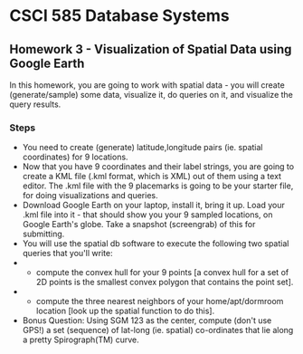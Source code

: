 # CSCI 585 Database Systems

## Homework 3 - Visualization of Spatial Data using Google Earth

In this homework, you are going to work with spatial data - you will create (generate/sample) some data, visualize it, do queries on it, and visualize the query results.
### Steps
- You need to create (generate) latitude,longitude pairs (ie. spatial coordinates) for 9 locations.
- Now that you have 9 coordinates and their label strings, you are going to create a KML file (.kml format, which is XML) out of them using a text editor. The .kml file with the 9 placemarks is going to be your starter file, for doing visualizations and queries.
- Download Google Earth on your laptop, install it, bring it up. Load your .kml file into it - that should show you your 9 sampled locations, on Google Earth's globe. Take a snapshot (screengrab) of this for submitting.
- You will use the spatial db software to execute the following two spatial queries that you'll write:
- - compute the convex hull for your 9 points [a convex hull for a set of 2D points is the smallest convex polygon that contains the point set].
- - compute the three nearest neighbors of your home/apt/dormroom location [look up the spatial function to do this].
- Bonus Question: Using SGM 123 as the center, compute (don't use GPS!) a set (sequence) of lat-long (ie. spatial) co-ordinates that lie along a pretty Spirograph(TM) curve.